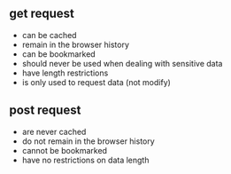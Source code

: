 ## get request
* can be cached
* remain in the browser history
* can be bookmarked
* should never be used when dealing with sensitive data
* have length restrictions
* is only used to request data (not modify)
  
## post request
* are never cached
* do not remain in the browser history
* cannot be bookmarked
* have no restrictions on data length
  
